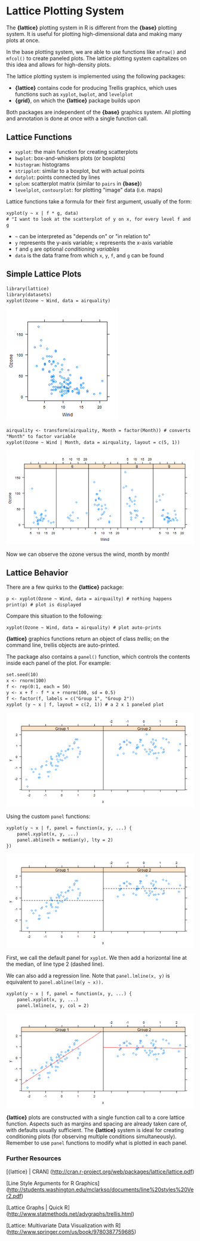 Lattice Plotting System
=======================
The **{lattice}** plotting system in R is different from the **{base}** plotting system.
It is useful for plotting high-dimensional data and making many plots at once.

In the base plotting system, we are able to use functions like `mfrow()` and
`mfcol()` to create paneled plots. The lattice plotting system capitalizes on 
this idea and allows for high-density plots.

The lattice plotting system is implemented using the following packages:
* **{lattice}** contains code for producing Trellis graphics, which uses
  functions such as `xyplot`, `bwplot`, and `levelplot`
* **{grid}**, on which the **{lattice}** package builds upon

Both packages are independent of the **{base}** graphics system.
All plotting and annotation is done at once with a single function call.

Lattice Functions
-----------------
* `xyplot`: the main function for creating scatterplots
* `bwplot`: box-and-whiskers plots (or boxplots)
* `histogram`: histograms
* `stripplot`: similar to a boxplot, but with actual points
* `dotplot`: points connected by lines
* `splom`: scatterplot matrix (similar to `pairs` in **{base}**)
* `levelplot`, `contourplot`: for plotting "image" data (i.e. maps)

Lattice functions take a formula for their first argument, usually of the form:

    xyplot(y ~ x | f * g, data)
    # "I want to look at the scatterplot of y on x, for every level f and g

* `~` can be interpreted as "depends on" or "in relation to"
* `y` represents the y-axis variable; `x` represents the x-axis variable
* `f` and `g` are optional *conditioning variables*
* `data` is the data frame from which `x`, `y`, `f`, and `g` can be found

Simple Lattice Plots
--------------------
    library(lattice)
    library(datasets)
    xyplot(Ozone ~ Wind, data = airquality)

<img src = "https://github.com/mcvmorales/datascience/blob/master/04exploratorydataanalysis/figures/xyplot1.png">

    airquality <- transform(airquality, Month = factor(Month)) # converts "Month" to factor variable
    xyplot(Ozone ~ Wind | Month, data = airquality, layout = c(5, 1))

<img src = "https://github.com/mcvmorales/datascience/blob/master/04exploratorydataanalysis/figures/xyplot2.png">

Now we can observe the ozone versus the wind, month by month!

Lattice Behavior
----------------
There are a few quirks to the **{lattice}** package:

    p <- xyplot(Ozone ~ Wind, data = airquailty) # nothing happens
    print(p) # plot is displayed

Compare this situation to the following:

    xyplot(Ozone ~ Wind, data = airquality) # plot auto-prints
    
**{lattice}** graphics functions return an object of class *trellis*; on the command line, trellis 
objects are auto-printed.

The package also contains a `panel()` function, which controls the contents 
inside each panel of the plot. For example:

    set.seed(10)
    x <- rnorm(100)
    f <- rep(0:1, each = 50)
    y <- x + f - f * x + rnorm(100, sd = 0.5)
    f <- factor(f, labels = c("Group 1", "Group 2"))
    xyplot (y ~ x | f, layout = c(2, 1)) # a 2 x 1 paneled plot

<img src = "https://github.com/mcvmorales/datascience/blob/master/04exploratorydataanalysis/figures/xyplot3.png">

Using the custom `panel` functions:

    xyplot(y ~ x | f, panel = function(x, y, ...) {
        panel.xyplot(x, y, ...)
        panel.abline(h = median(y), lty = 2)
    })

<img src = "https://github.com/mcvmorales/datascience/blob/master/04exploratorydataanalysis/figures/xyplot4.png">

First, we call the default panel for `xyplot`. We then add a horizontal line at the median, of line
type 2 (dashed line).

We can also add a regression line. Note that `panel.lmline(x, y)` is equivalent to `panel.abline(lm(y ~ x)).`

    xyplot(y ~ x | f, panel = function(x, y, ...) {
        panel.xyplot(x, y, ...)
        panel.lmline(x, y, col = 2)

<img src = "https://github.com/mcvmorales/datascience/blob/master/04exploratorydataanalysis/figures/xyplot5.png">

**{lattice}** plots are constructed with a single function call to a core lattice function.
Aspects such as margins and spacing are already taken care of, with defaults usually sufficient.
The **{lattice}** system is ideal for creating conditioning plots (for observing multiple conditions 
simultaneously). Remember to use `panel` functions to modify what is plotted in each panel.

### Further Resources
[{lattice} | CRAN] (http://cran.r-project.org/web/packages/lattice/lattice.pdf)

[Line Style Arguments for R Graphics] (http://students.washington.edu/mclarkso/documents/line%20styles%20Ver2.pdf)

[Lattice Graphs | Quick R] (http://www.statmethods.net/advgraphs/trellis.html)

[Lattice: Multivariate Data Visualization with R] (http://www.springer.com/us/book/9780387759685)
